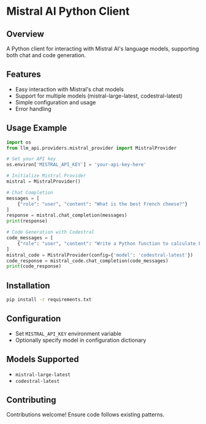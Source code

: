 # Mistral AI Python Client

## Overview
A Python client for interacting with Mistral AI's language models, supporting both chat and code generation.

## Features
- Easy interaction with Mistral's chat models
- Support for multiple models (mistral-large-latest, codestral-latest)
- Simple configuration and usage
- Error handling

## Usage Example

```python
import os
from llm_api.providers.mistral_provider import MistralProvider

# Set your API key
os.environ['MISTRAL_API_KEY'] = 'your-api-key-here'

# Initialize Mistral Provider
mistral = MistralProvider()

# Chat Completion
messages = [
    {"role": "user", "content": "What is the best French cheese?"}
]
response = mistral.chat_completion(messages)
print(response)

# Code Generation with Codestral
code_messages = [
    {"role": "user", "content": "Write a Python function to calculate Fibonacci"}
]
mistral_code = MistralProvider(config={'model': 'codestral-latest'})
code_response = mistral_code.chat_completion(code_messages)
print(code_response)
```

## Installation
```bash
pip install -r requirements.txt
```

## Configuration
- Set `MISTRAL_API_KEY` environment variable
- Optionally specify model in configuration dictionary

## Models Supported
- `mistral-large-latest`
- `codestral-latest`

## Contributing
Contributions welcome! Ensure code follows existing patterns.